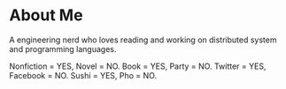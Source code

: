 # About Me

A engineering nerd who loves reading and working on distributed system and programming languages. 

Nonfiction = YES, Novel = NO.
Book = YES, Party = NO.
Twitter = YES, Facebook = NO.
Sushi = YES, Pho = NO.
